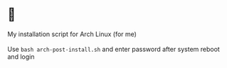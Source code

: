 # 🐧
My installation script for Arch Linux (for me) \
\
Use `bash arch-post-install.sh` and enter password after system reboot and login
